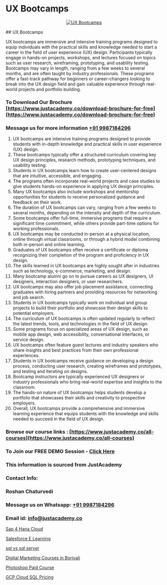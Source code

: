 # UX Bootcamps

<p align="center">
  <a href="https://justacademy.co/all-courses">
    <img src="https://i.ibb.co/P5KtSQ2/ui-ux.png" alt="UX Bootcamps">
  </a>
</p>
## UX Bootcamps

UX bootcamps are immersive and intensive training programs designed to equip individuals with the practical skills and knowledge needed to start a career in the field of user experience (UX) design. Participants typically engage in hands-on projects, workshops, and lectures focused on topics such as user research, wireframing, prototyping, and usability testing. Bootcamps may vary in length, ranging from a few weeks to several months, and are often taught by industry professionals. These programs offer a fast-track pathway for beginners or career-changers looking to break into the UX design field and gain valuable experience through real-world projects and portfolio building.
### To Download Our Brochure [https://www.justacademy.co/download-brochure-for-free](https://www.justacademy.co/download-brochure-for-free)
### Message us for more information [+91 9987184296](https://api.whatsapp.com/send?phone=919987184296)
1) UX bootcamps are intensive training programs designed to provide students with in-depth knowledge and practical skills in user experience (UX) design.
2) These bootcamps typically offer a structured curriculum covering key UX design principles, research methods, prototyping techniques, and usability testing.
3) Students in UX bootcamps learn how to create user-centered designs that are intuitive, accessible, and engaging.
4) The programs often incorporate real-world projects and case studies to give students hands-on experience in applying UX design principles.
5) Many UX bootcamps also include workshops and mentorship opportunities for students to receive personalized guidance and feedback on their work.
6) The duration of UX bootcamps can vary, ranging from a few weeks to several months, depending on the intensity and depth of the curriculum.
7) Some bootcamps offer full-time, immersive programs that require a significant time commitment, while others provide part-time options for working professionals.
8) UX bootcamps may be conducted in-person at a physical location, online through virtual classrooms, or through a hybrid model combining both in-person and online learning.
9) Graduates of UX bootcamps often receive a certificate or diploma recognizing their completion of the program and proficiency in UX design.
10) The skills learned in UX bootcamps are highly sought after in industries such as technology, e-commerce, marketing, and design.
11) Many bootcamp alumni go on to pursue careers as UX designers, UI designers, interaction designers, or user researchers.
12) UX bootcamps may also offer job placement assistance, connecting graduates with hiring partners and providing resources for networking and job search.
13) Students in UX bootcamps typically work on individual and group projects to build their portfolio and showcase their design skills to potential employers.
14) The curriculum of UX bootcamps is often updated regularly to reflect the latest trends, tools, and technologies in the field of UX design.
15) Some programs focus on specialized areas of UX design, such as mobile app design, web accessibility, conversational interfaces, or service design.
16) UX bootcamps often feature guest lectures and industry speakers who share insights and best practices from their own professional experiences.
17) Students in UX bootcamps receive guidance on developing a design process, conducting user research, creating wireframes and prototypes, and testing and iterating on designs.
18) Bootcamp instructors are typically experienced UX designers or industry professionals who bring real-world expertise and insights to the classroom.
19) The hands-on nature of UX bootcamps helps students develop a portfolio that showcases their skills and creativity to prospective employers.
20) Overall, UX bootcamps provide a comprehensive and immersive learning experience that equips students with the knowledge and skills needed to succeed in the field of UX design.

### Browse our course links : [https://www.justacademy.co/all-courses](https://www.justacademy.co/all-courses) 
### To Join our FREE DEMO Session - [Click Here](https://www.justacademy.co/register-for-course-demo)


### This information is sourced from JustAcademy
### Contact Info:
### Roshan Chaturvedi
### Message us on Whatsapp: [+91 9987184296](https://api.whatsapp.com/send?phone=919987184296)
### Email id: [info@justacademy.co](mailto:info@justacademy.co)
                
[Sap 4 Hana Cloud](https://www.linkedin.com/pulse/sap-4-hana-cloud-justacademy-thane-cu7nc/)

[Salesforce E Learning](https://www.linkedin.com/pulse/salesforce-e-learning-justacademy-ahmedabad-ihfje?trackingId=JTfIHuEQ4aJxdsCXamoCyg%3D%3D&lipi=urn%3Ali%3Apage%3Ad_flagship3_company_admin%3BejZbnVSUSciRC3KGqYoFiw%3D%3D)

[sql vs sql server](https://medium.com/@prempja40/sql-vs-sql-server-97e05b3f2d0c)

[Digital Marketing Courses in Borivali](https://medium.com/@ranepooja/digital-marketing-courses-in-borivali-44e17cab4054)

[Photoshop Paid Course](https://justacademyin.github.io/justacademy/photoshop-paid-course)

[GCP Cloud SQL Pricing](https://justacademyin.github.io/justacademy/gcp-cloud-sql-pricing)

